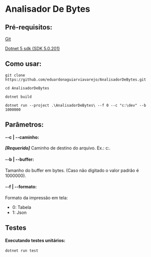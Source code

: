 # Analisador De Bytes

## Pré-requisitos:
[Git](https://git-scm.com/)

[Dotnet 5 sdk (SDK 5.0.201)](https://dotnet.microsoft.com/download/dotnet/5.0)


## Como usar:
```
git clone https://github.com/eduardonaguiarviavarejo/AnalisadorDeBytes.git
```
```
cd AnalisadorDeBytes
```
```
dotnet build
```
```
dotnet run --project .\AnalisadorDeBytes\ --f 0 --c "c:\dev" --b 1000000
```

## Parâmetros: 

#### --c | --caminho:
***[Requerido]*** Caminho de destino do arquivo. Ex.: c:\.

#### --b | --buffer:
Tamanho do buffer em bytes. (Caso não digitado o valor padrão é 1000000).

#### --f | --formato:
Formato da impressão em tela: 
-  0: Tabela
-  1: Json
     
## Testes
#### Executando testes unitários:
```
dotnet run test
```



